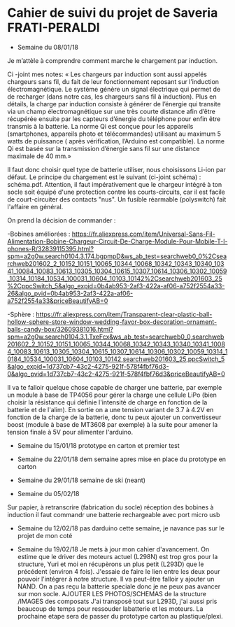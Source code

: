 # Cahier de suivi du projet de Saveria FRATI-PERALDI

* Semaine du 08/01/18

Je m’attèle à comprendre comment marche le chargement par induction.

Ci -joint mes notes: « Les chargeurs par induction sont aussi appelés chargeurs sans fil, du fait de leur fonctionnement reposant sur l’induction électromagnétique. Le système génère un signal électrique qui permet de de recharger (dans notre cas, les chargeurs sans fil à induction).
Plus en détails, la charge par induction consiste à générer de l’énergie qui transite via un champ électromagnétique sur une très courte distance afin d’être récupérée ensuite par les capteurs d’énergie du téléphone pour enfin être transmis à la batterie.
La norme Qi est conçue pour les appareils (smartphones, appareils photo et télécommandes) utilisant au maximum 5 watts de puissance ( après vérification, l’Arduino est compatible). La norme Qi est basée sur la transmission d’énergie sans fil sur une distance maximale de 40 mm.»

Il faut donc choisir quel type de batterie utiliser, nous choisissons Li-ion par défaut. Le principe du chargement est le suivant (ci-joint schéma) : schéma.pdf.
Attention, il faut impérativement que le chargeur intégré à ton socle soit équipé d'une protection contre les courts-circuits, car il est facile de court-circuiter des contacts "nus". Un fusible réarmable (polyswitch) fait l'affaire en général.

On prend la décision de commander :

-Bobines améliorées : https://fr.aliexpress.com/item/Universal-Sans-Fil-Alimentation-Bobine-Chargeur-Circuit-De-Charge-Module-Pour-Mobile-T-l-phones-R/32839115395.html?spm=a2g0w.search0104.3.174.bgpmpD&ws_ab_test=searchweb0_0%2Csearchweb201602_2_10152_10151_10065_10344_10068_10342_10343_10340_10341_10084_10083_10613_10305_10304_10615_10307_10614_10306_10302_10059_10314_10184_10534_100031_10604_10103_10142%2Csearchweb201603_25%2CppcSwitch_5&algo_expid=0b4ab953-2af3-422a-af06-a752f2554a33-26&algo_pvid=0b4ab953-2af3-422a-af06-a752f2554a33&priceBeautifyAB=0

-Sphère : https://fr.aliexpress.com/item/Transparent-clear-plastic-ball-hollow-sphere-store-window-wedding-favor-box-decoration-ornament-balls-candy-box/32609381016.html?spm=a2g0w.search0104.3.1.TxeFcx&ws_ab_test=searchweb0_0,searchweb201602_2_10152_10151_10065_10344_10068_10342_10343_10340_10341_10084_10083_10613_10305_10304_10615_10307_10614_10306_10302_10059_10314_10184_10534_100031_10604_10103_10142,searchweb201603_25,ppcSwitch_5&algo_expid=1d737cb7-43c2-4275-921f-578f4fbf76d3-0&algo_pvid=1d737cb7-43c2-4275-921f-578f4fbf76d3&priceBeautifyAB=0

Il va te falloir quelque chose capable de charger une batterie, par exemple un module à base de TP4056 pour gérer la charge une cellule LiPo (bien choisir la résistance qui définie l'intensité de charge en fonction de la batterie et de l'alim). 
En sortie on a une tension variant de 3.7 à 4.2V en fonction de la charge de la batterie, donc tu peux ajouter un convertisseur boost (module à base de MT3608 par exemple) à la suite pour amener la tension finale à 5V pour alimenter l'arduino.


* Semaine du 15/01/18
prototype en carton et premier test

* Semaine du 22/01/18
dem semaine apres mise en place du prototype en carton

* Semaine du 29/01/18
semaine de ski (neant)

* Semaine du 05/02/18

Sur papier, à retranscrire (fabrication du socle) réception des bobines à induction
il faut commandr une batterie rechargeable avec port micro usb

* Semaine du 12/02/18
pas darduino cette semaine, je navance pas sur le projet de mon coté

* Semaine du 19/02/18
Je mets à jour mon cahier d'avancement. On estime que le driver des moteurs actuel (L298N) est trop gros pour la structure, Yuri et moi en récupèrons un plus petit (L293D) que le précédent (environ 4 fois). J'essaie de faire le lien entre les deux pour pouvoir l'intégrer à notre structure. Il va peut-être falloir y ajouter un NAND. On a pas reçu la batterie speciale donc je ne peux pas avancer sur mon socle. 
AJOUTER LES PHOTOS/SCHEMAS de la structure /IMAGES des composats
J'ai transposé tout sur L293D, j'ai aussi pris beaucoup de temps pour ressouder labatterie et les moteurs. La prochaine etape sera de passer du prototype carton au plastique/plexi.
